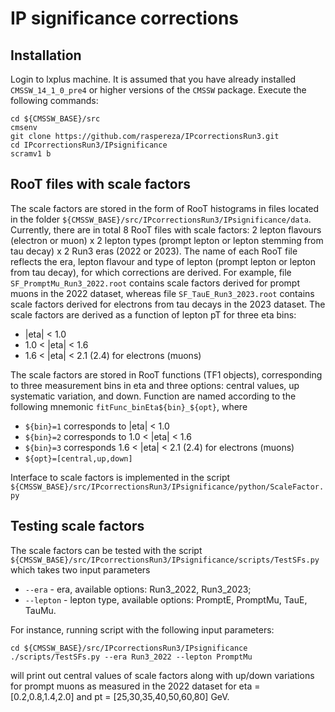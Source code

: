 # IP significance corrections

## Installation

Login to lxplus machine. It is assumed that you have already installed `CMSSW_14_1_0_pre4` or higher versions of the `CMSSW` package. Execute the following commands:

```
cd ${CMSSW_BASE}/src
cmsenv
git clone https://github.com/raspereza/IPcorrectionsRun3.git
cd IPcorrectionsRun3/IPsignificance
scramv1 b 
```

## RooT files with scale factors

The scale factors are stored in the form of RooT histograms in files located in the folder
`${CMSSW_BASE}/src/IPcorrectionsRun3/IPsignificance/data`. Currently, there are in total 8
RooT files with scale factors: 2 lepton flavours (electron or muon) x 2 lepton types (prompt lepton or lepton stemming from tau decay) x 2 Run3 eras (2022 or 2023). The name of each RooT file reflects
the era, lepton flavour and type of lepton (prompt lepton or lepton from tau decay), for which 
corrections are derived. For example, file `SF_PromptMu_Run3_2022.root` contains scale factors derived for prompt muons in the 2022 dataset, whereas file `SF_TauE_Run3_2023.root` contains scale factors derived for electrons from tau decays in the 2023 dataset. The scale factors are derived as a function of lepton pT for three eta bins:
* |eta| < 1.0
* 1.0 < |eta| < 1.6
* 1.6 < |eta| < 2.1 (2.4) for electrons (muons)

The scale factors are stored in RooT functions (TF1 objects), corresponding to three measurement bins in eta and three options: central values, up systematic variation, and down. Function are named according to the following mnemonic `fitFunc_binEta${bin}_${opt}`, where 
* `${bin}=1` corresponds to |eta| < 1.0
* `${bin}=2` corresponds to 1.0 < |eta| < 1.6
* `${bin}=3` corresponds 1.6 < |eta| < 2.1 (2.4) for electrons (muons)
* `${opt}=[central,up,down]`

Interface to scale factors is implemented in the script `${CMSSW_BASE}/src/IPcorrectionsRun3/IPsignificance/python/ScaleFactor.py`

## Testing scale factors

The scale factors can be tested with the script `${CMSSW_BASE}/src/IPcorrectionsRun3/IPsignificance/scripts/TestSFs.py` which takes two input parameters
* `--era` - era, available options: Run3_2022, Run3_2023; 
* `--lepton` - lepton type, available options: PromptE, PromptMu, TauE, TauMu.

For instance, running script with the following input parameters:
```
cd ${CMSSW_BASE}/src/IPcorrectionsRun3/IPsignificance
./scripts/TestSFs.py --era Run3_2022 --lepton PromptMu
```
will print out central values of scale factors along with up/down variations for prompt muons as measured in the 2022 dataset for eta = [0.2,0.8,1.4,2.0] and pt = [25,30,35,40,50,60,80] GeV.


